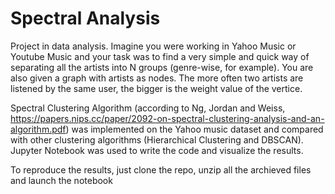 # Spectral Analysis

Project in data analysis. Imagine you were working in Yahoo Music or Youtube Music and your task was to find a very simple and quick way of separating all the artists into N groups (genre-wise, for example). You are also given a graph with artists as nodes. The more often two artists are listened by the same user, the bigger is the weight value of the vertice.

Spectral Clustering Algorithm (according to Ng, Jordan and Weiss, https://papers.nips.cc/paper/2092-on-spectral-clustering-analysis-and-an-algorithm.pdf) was implemented on the Yahoo music dataset and compared with other clustering algorithms (Hierarchical Clustering and DBSCAN). Jupyter Notebook was used to write the code and visualize the results.

To reproduce the results, just clone the repo, unzip all the archieved files and launch the notebook
